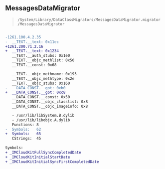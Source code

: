 ## MessagesDataMigrator

> `/System/Library/DataClassMigrators/MessagesDataMigrator.migrator/MessagesDataMigrator`

```diff

-1261.100.4.2.35
-  __TEXT.__text: 0x11ec
+1261.200.71.2.16
+  __TEXT.__text: 0x1234
   __TEXT.__auth_stubs: 0x1e0
   __TEXT.__objc_methlist: 0x50
   __TEXT.__const: 0x68

   __TEXT.__objc_methname: 0x193
   __TEXT.__objc_methtype: 0x2e
   __TEXT.__objc_stubs: 0x160
-  __DATA_CONST.__got: 0xb0
+  __DATA_CONST.__got: 0xc8
   __DATA_CONST.__const: 0x50
   __DATA_CONST.__objc_classlist: 0x8
   __DATA_CONST.__objc_imageinfo: 0x8

   - /usr/lib/libSystem.B.dylib
   - /usr/lib/libobjc.A.dylib
   Functions: 8
-  Symbols:   62
+  Symbols:   65
   CStrings:  45
 
Symbols:
+ _IMCloudKitFullSyncCompletedDate
+ _IMCloudKitInitialStartDate
+ _IMCloudKitInitialSyncFirstCompletedDate

```
